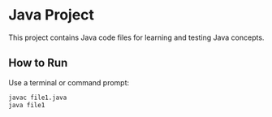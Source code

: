 # Java Project

This project contains Java code files for learning and testing Java concepts.

## How to Run
Use a terminal or command prompt:

```bash
javac file1.java
java file1
